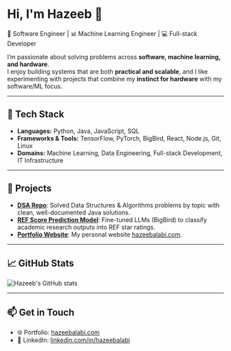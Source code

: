 # Hi, I'm Hazeeb 👋  

🚀 Software Engineer | 📊 Machine Learning Engineer | 💻 Full-stack Developer  

I’m passionate about solving problems across **software, machine learning, and hardware**.  
I enjoy building systems that are both **practical and scalable**, and I like experimenting with projects that combine my **instinct for hardware** with my software/ML focus.  

---

## 🔧 Tech Stack
- **Languages:** Python, Java, JavaScript, SQL  
- **Frameworks & Tools:** TensorFlow, PyTorch, BigBird, React, Node.js, Git, Linux  
- **Domains:** Machine Learning, Data Engineering, Full-stack Development, IT Infrastructure  

---

## 📌 Projects
- [**DSA Repo**](https://github.com/hzblabs/DSA-Repo): Solved Data Structures & Algorithms problems by topic with clean, well-documented Java solutions.  
- [**REF Score Prediction Model**](https://github.com/hzblabs/REF-Score-prediction-model): Fine-tuned LLMs (BigBird) to classify academic research outputs into REF star ratings.  
- [**Portfolio Website**](https://github.com/hzblabs/Portfolio-Website): My personal website [hazeebalabi.com](https://hazeebalabi.com).  

---

## 📈 GitHub Stats
![Hazeeb's GitHub stats](https://github-readme-stats.vercel.app/api?username=hzblabs&show_icons=true&theme=radical)  

---

## 📫 Get in Touch
- 🌐 Portfolio: [hazeebalabi.com](https://hazeebalabi.com)  
- 💼 LinkedIn: [linkedin.com/in/hazeebalabi](https://linkedin.com/in/hazeebalabi)  
